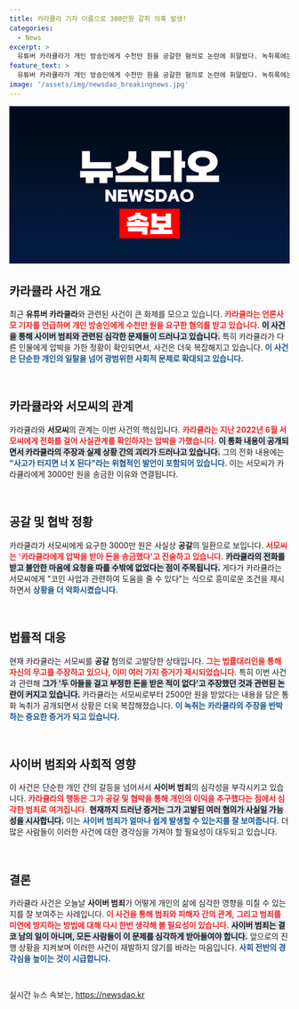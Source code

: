 ```yaml
---
title: 카라큘라 기자 이름으로 300만원 갈취 의혹 발생!
categories:
  - News
excerpt: >
  유튜버 카라큘라가 개인 방송인에게 수천만 원을 공갈한 혐의로 논란에 휘말렸다. 녹취록에는 압박 요구와 함께 기자의 이름도 거론, 사건의 진실이 드러나고 있다. 과연 카라큘라는 어떤 결과를 맞게 될까?
feature_text: >
  유튜버 카라큘라가 개인 방송인에게 수천만 원을 공갈한 혐의로 논란에 휘말렸다. 녹취록에는 압박 요구와 함께 기자의 이름도 거론, 사건의 진실이 드러나고 있다. 과연 카라큘라는 어떤 결과를 맞게 될까?
image: '/assets/img/newsdao_breakingnews.jpg'
---
```


<p><img src="/assets/img/newsdao_breakingnews.jpg" alt="koreaapp 속보" /></p>

<h2 data-ke-size="size26">카라큘라 사건 개요</h2>

<p data-ke-size="size16">최근 <b>유튜버 카라큘라</b>와 관련된 사건이 큰 화제를 모으고 있습니다. <b><span style="color: #ee2323;">카라큘라는 언론사 모 기자를 언급하며 개인 방송인에게 수천만 원을 요구한 혐의를 받고 있습니다.</span></b> <b><span style="background-color: #21538527;">이 사건을 통해 사이버 범죄와 관련된 심각한 문제들이 드러나고 있습니다.</span></b> 특히 카라큘라가 다른 인물에게 압박을 가한 정황이 확인되면서, 사건은 더욱 복잡해지고 있습니다. <b><span style="color: #1a5490;">이 사건은 단순한 개인의 일탈을 넘어 광범위한 사회적 문제로 확대되고 있습니다.</span></b></p>

<p data-ke-size="size16">&nbsp;</p>

<h2 data-ke-size="size26">카라큘라와 서모씨의 관계</h2>

<p data-ke-size="size16">카라큘라와 <b>서모씨</b>의 관계는 이번 사건의 핵심입니다. <b><span style="color: #ee2323;">카라큘라는 지난 2022년 6월 서모씨에게 전화를 걸어 사실관계를 확인하자는 압박을 가했습니다.</span></b> <b><span style="background-color: #21538527;">이 통화 내용이 공개되면서 카라큘라의 주장과 실제 상황 간의 괴리가 드러나고 있습니다.</span></b> 그의 전화 내용에는 <b><span style="color: #1a5490;">"사고가 터지면 너 X 된다"라는 위협적인 발언이 포함되어 있습니다.</span></b> 이는 서모씨가 카라큘라에게 3000만 원을 송금한 이유와 연결됩니다.</p>

<p data-ke-size="size16">&nbsp;</p>

<h2 data-ke-size="size26">공갈 및 협박 정황</h2>

<p data-ke-size="size16">카라큘라가 서모씨에게 요구한 3000만 원은 사실상 <b>공갈</b>의 일환으로 보입니다. <b><span style="color: #ee2323;">서모씨는 '카라큘라에게 압박을 받아 돈을 송금했다'고 진술하고 있습니다.</span></b> <b><span style="background-color: #21538527;">카라큘라의 전화를 받고 불안한 마음에 요청을 따를 수밖에 없었다는 점이 주목됩니다.</span></b> 게다가 카라큘라는 서모씨에게 "코인 사업과 관련하여 도움을 줄 수 있다"는 식으로 흥미로운 조건을 제시하면서 <b><span style="color: #1a5490;">상황을 더 악화시켰습니다.</span></b></p>

<p data-ke-size="size16">&nbsp;</p>

<h2 data-ke-size="size26">법률적 대응</h2>

<p data-ke-size="size16">현재 카라큘라는 서모씨를 <b>공갈</b> 혐의로 고발당한 상태입니다. <b><span style="color: #ee2323;">그는 법률대리인을 통해 자신의 무고를 주장하고 있으나, 이미 여러 가지 증거가 제시되었습니다.</span></b> 특히 이번 사건과 관련해 <b><span style="background-color: #21538527;">그가 '두 아들을 걸고 부정한 돈을 받은 적이 없다'고 주장했던 것과 관련된 논란이 커지고 있습니다.</span></b> 카라큘라는 서모씨로부터 2500만 원을 받았다는 내용을 담은 통화 녹취가 공개되면서 상황은 더욱 복잡해졌습니다. <b><span style="color: #1a5490;">이 녹취는 카라큘라의 주장을 반박하는 중요한 증거가 되고 있습니다.</span></b></p>

<p data-ke-size="size16">&nbsp;</p>

<h2 data-ke-size="size26">사이버 범죄와 사회적 영향</h2>

<p data-ke-size="size16">이 사건은 단순한 개인 간의 갈등을 넘어서서 <b>사이버 범죄</b>의 심각성을 부각시키고 있습니다. <b><span style="color: #ee2323;">카라큘라의 행동은 그가 공갈 및 협박을 통해 개인의 이익을 추구했다는 점에서 심각한 범죄로 여겨집니다.</span></b> <b><span style="background-color: #21538527;">현재까지 드러난 증거는 그가 고발된 여러 혐의가 사실일 가능성을 시사합니다.</span></b> 이는 <b><span style="color: #1a5490;">사이버 범죄가 얼마나 쉽게 발생할 수 있는지를 잘 보여줍니다.</span></b> 더 많은 사람들이 이러한 사건에 대한 경각심을 가져야 할 필요성이 대두되고 있습니다.</p>

<p data-ke-size="size16">&nbsp;</p>

<h2 data-ke-size="size26">결론</h2>

<p data-ke-size="size16">카라큘라 사건은 오늘날 <b>사이버 범죄</b>가 어떻게 개인의 삶에 심각한 영향을 미칠 수 있는지를 잘 보여주는 사례입니다. <b><span style="color: #ee2323;">이 사건을 통해 범죄와 피해자 간의 관계, 그리고 범죄를 미연에 방지하는 방법에 대해 다시 한번 생각해 볼 필요성이 있습니다.</span></b> <b><span style="background-color: #21538527;">사이버 범죄는 결코 남의 일이 아니며, 모든 사람들이 이 문제를 심각하게 받아들여야 합니다.</span></b> 앞으로의 진행 상황을 지켜보며 이러한 사건이 재발하지 않기를 바라는 마음입니다. <b><span style="color: #1a5490;">사회 전반의 경각심을 높이는 것이 시급합니다.</span></b></p>

<p data-ke-size="size16">&nbsp;</p>
실시간 뉴스 속보는, <a href="https://newsdao.kr" rel="dofollow">https://newsdao.kr</a>


